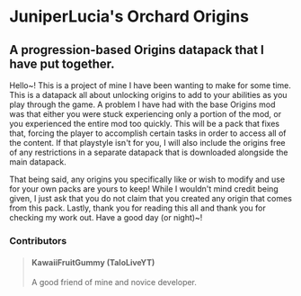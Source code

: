# JuniperLucia's Orchard Origins
## A progression-based Origins datapack that I have put together.

Hello~! This is a project of mine I have been wanting to make for some time. This is a datapack all about unlocking origins to add to your abilities as you play through the game. A problem I have had with the base Origins mod was that either you were stuck experiencing only a portion of the mod, or you experienced the entire mod too quickly. This will be a pack that fixes that, forcing the player to accomplish certain tasks in order to access all of the content. If that playstyle isn't for you, I will also include the origins free of any restrictions in a separate datapack that is downloaded alongside the main datapack.

That being said, any origins you specifically like or wish to modify and use for your own packs are yours to keep! While I wouldn't mind credit being given, I just ask that you do not claim that you created any origin that comes from this pack. Lastly, thank you for reading this all and thank you for checking my work out. Have a good day (or night)~!

### Contributors

> #### KawaiiFruitGummy (TaloLiveYT)
>
> A good friend of mine and novice developer.
